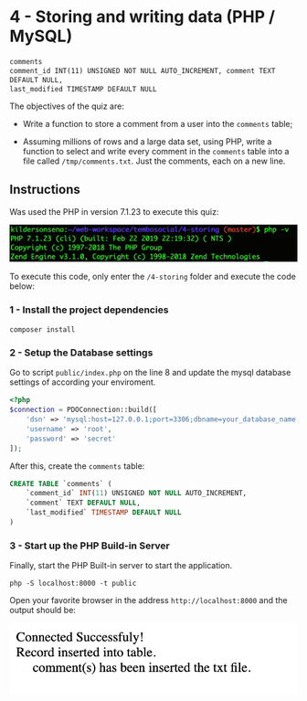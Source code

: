 # 4 - Storing and writing data (PHP / MySQL)

```
comments
comment_id INT(11) UNSIGNED NOT NULL AUTO_INCREMENT, comment TEXT DEFAULT NULL,
last_modified TIMESTAMP DEFAULT NULL
```

The objectives of the quiz are:

- Write a function to store a comment from a user into the `comments` table;

- Assuming millions of rows and a large data set, using PHP, write a function to select and write every comment in the
`comments` table into a file called `/tmp/comments.txt`. Just the comments, each on a new line.

## Instructions

Was used the PHP in version 7.1.23 to execute this quiz:

![Screenshot 1](/4-storing/assets/screen-1.png)

To execute this code, only enter the `/4-storing` folder and execute the code below:

### 1 - Install the project dependencies

```
composer install
```

### 2 - Setup the Database settings

Go to script `public/index.php` on the line 8 and update the mysql database settings of according your enviroment.

```php
<?php
$connection = PDOConnection::build([
    'dsn' => 'mysql:host=127.0.0.1;port=3306;dbname=your_database_name',
    'username' => 'root',
    'password' => 'secret'
]);
```

After this, create the `comments` table:

```sql
CREATE TABLE `comments` (
    `comment_id` INT(11) UNSIGNED NOT NULL AUTO_INCREMENT,
    `comment` TEXT DEFAULT NULL,
    `last_modified` TIMESTAMP DEFAULT NULL
)
```

### 3 - Start up the PHP Build-in Server

Finally, start the PHP Built-in server to start the application.

```
php -S localhost:8000 -t public
```

Open your favorite browser in the address `http://localhost:8000` and the output should be:

![Screenshot 1](/4-storing/assets/screen-2.png)